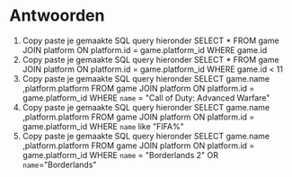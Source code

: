 # Antwoorden

1. Copy paste je gemaakte SQL query hieronder
   SELECT * FROM game JOIN platform ON platform.id = game.platform_id WHERE game.id
2. Copy paste je gemaakte SQL query hieronder
   SELECT * FROM game JOIN platform ON platform.id = game.platform_id WHERE game.id < 11
3. Copy paste je gemaakte SQL query hieronder
   SELECT game.name ,platform.platform FROM game JOIN platform ON platform.id = game.platform_id WHERE `name` = "Call of Duty: Advanced Warfare"
4. Copy paste je gemaakte SQL query hieronder
   SELECT game.name ,platform.platform FROM game JOIN platform ON platform.id = game.platform_id WHERE `name` like "FIFA%"
5. Copy paste je gemaakte SQL query hieronder
SELECT game.name ,platform.platform FROM game JOIN platform ON platform.id = game.platform_id WHERE `name` = "Borderlands 2" OR `name`="Borderlands"